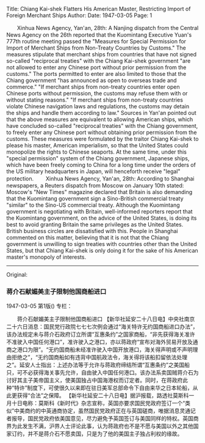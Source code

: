 Title: Chiang Kai-shek Flatters His American Master, Restricting Import of Foreign Merchant Ships
Author:
Date: 1947-03-05
Page: 1

　　Xinhua News Agency, Yan'an, 28th: A Nanjing dispatch from the Central News Agency on the 26th reported that the Kuomintang Executive Yuan's 777th routine meeting passed the "Measures for Special Permission for Import of Merchant Ships from Non-Treaty Countries by Customs." The measures stipulate that merchant ships from countries that have not signed so-called "reciprocal treaties" with the Chiang Kai-shek government "are not allowed to enter any Chinese port without prior permission from the customs." The ports permitted to enter are also limited to those that the Chiang government "has announced as open to overseas trade and commerce." "If merchant ships from non-treaty countries enter open Chinese ports without permission, the customs may refuse them with or without stating reasons." "If merchant ships from non-treaty countries violate Chinese navigation laws and regulations, the customs may detain the ships and handle them according to law." Sources in Yan'an pointed out that the above measures are equivalent to allowing American ships, which have concluded so-called "reciprocal treaties" with the Chiang government, to freely enter any Chinese port without obtaining prior permission from the customs. These measures were formulated by the traitor Chiang Kai-shek to please his master, American imperialism, so that the United States could monopolize the rights to Chinese seaports. At the same time, under this "special permission" system of the Chiang government, Japanese ships, which have been freely coming to China for a long time under the orders of the US military headquarters in Japan, will henceforth receive "legal" protection.
　　Xinhua News Agency, Yan'an, 28th: According to Shanghai newspapers, a Reuters dispatch from Moscow on January 10th stated: Moscow's "New Times" magazine declared that Britain is also demanding that the Kuomintang government sign a Sino-British commercial treaty "similar" to the Sino-US commercial treaty. Although the Kuomintang government is negotiating with Britain, well-informed reporters report that the Kuomintang government, on the advice of the United States, is doing its best to avoid granting Britain the same privileges as the United States. British business circles are dissatisfied with this. People in Shanghai commented on this matter, believing that it is not that the Chiang government is unwilling to sign treaties with countries other than the United States, but that Chiang Kai-shek is only doing it for the sake of his American master's monopoly of interests.



<hr /> 

Original: 


### 蒋介石献媚美主子限制他国商船进口

1947-03-05
第1版()
专栏：

　　蒋介石献媚美主子限制他国商船进口
    【新华社延安二十八日电】中央社南京二十六日消息：国民党行政院七七七次例会通过“海关特许无约国商船进口办法”，该办法规定未与蒋介石政府订立所谓“互惠条约”之国家商船，“非先获得海关准许不准驶入中国任何港口”，准许驶入之港口，亦以蒋政府“宣布对海外贸易开放及通商之港口为限”。“无约国商船未经准许驶入中国开放港口，海关得声明或不声明理由拒绝之”，“无约国商船如有违背中国航政法令，海关得将该船扣留依法处理之”。延安人士指出：上述办法等于允许与蒋政府缔结所谓“互惠条约”之美国船只，可不必获得海关事先允许，自由驶入中国任何港口。该办法系卖国贼蒋介石为讨好其主子美帝国主义，使美国独占中国海港权而订定者。同时，在蒋政府此种“特许”制度下，可使很久以来即在驻日美军总部命令下自由来华之日本轮船，从此更获得“合法”之保障。
    【新华社延安二十八日电】据沪报载，路透社莫斯科一月十日电称：莫斯科《新时代》杂志宣称，英国亦要求国民党政府签订一个“类似”中美商约的中英通商协定，虽然国民党政府正在与英国磋商，唯据消息灵通记者报导，国民党政府依美国意见，尽力避免予英国签订与美国同样的特权。英国商界为此发生不满，沪界人士评论此事，认为蒋政府也不是不愿与美国以外之其他国家订约，并不是蒋介石不愿卖国，只是为了他的美国主子独占利权的缘故。
